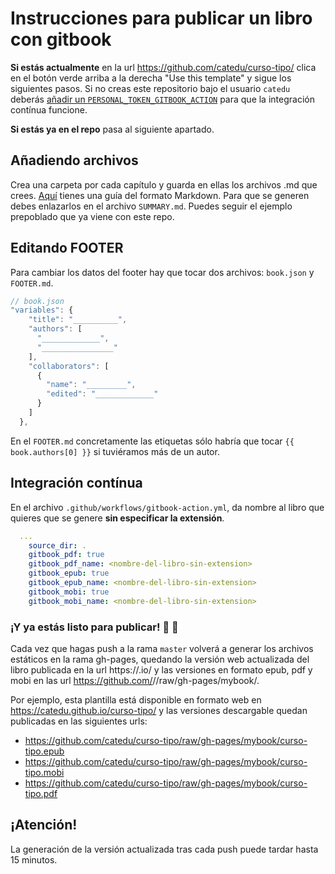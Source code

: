 # Instrucciones para publicar un libro con gitbook

**Si estás actualmente** en la url https://github.com/catedu/curso-tipo/ clica en el botón verde arriba a la derecha "Use this template" y sigue los siguientes pasos. Si no creas este repositorio bajo el usuario `catedu` deberás [añadir un `PERSONAL_TOKEN_GITBOOK_ACTION`](https://docs.github.com/en/actions/reference/encrypted-secrets) para que la integración contínua funcione.

**Si estás ya en el repo** pasa al siguiente apartado.

## Añadiendo archivos

Crea una carpeta por cada capítulo y guarda en ellas los archivos .md que crees. [Aquí](https://markdown.es/sintaxis-markdown/) tienes una guía del formato Markdown. Para que se generen debes enlazarlos en el archivo `SUMMARY.md`. Puedes seguir el ejemplo prepoblado que ya viene con este repo.

## Editando FOOTER

Para cambiar los datos del footer hay que tocar dos archivos: `book.json` y `FOOTER.md`.

```js
// book.json
"variables": {
    "title": "__________",
    "authors": [
      "_____________",
      "________________"
    ],
    "collaborators": [
      {
        "name": "_________",
        "edited": "_____________"
      }
    ]
  },
```

En el `FOOTER.md` concretamente las etiquetas sólo habría que tocar `{{ book.authors[0] }}` si tuviéramos más de un autor.

## Integración contínua

En el archivo `.github/workflows/gitbook-action.yml`, da nombre al libro que quieres que se genere **sin especificar la extensión**.

```yml
  ...
    source_dir: .
    gitbook_pdf: true
    gitbook_pdf_name: <nombre-del-libro-sin-extension>
    gitbook_epub: true
    gitbook_epub_name: <nombre-del-libro-sin-extension>
    gitbook_mobi: true
    gitbook_mobi_name: <nombre-del-libro-sin-extension>
```

### ¡Y ya estás listo para publicar! 📣 📡

Cada vez que hagas push a la rama `master` volverá a generar los archivos estáticos en la rama gh-pages, quedando la versión web actualizada del libro publicada en la url https://<nombre-de-la-cuenta>.io/<nombre-del-repo> y las versiones en formato epub, pdf y mobi en las url https://github.com/<nombre-de-la-cuenta>/<nombre-del-repo>/raw/gh-pages/mybook/<nombre-del-libro-sin-extension>.<formato>
    
Por ejemplo, esta plantilla está disponible en formato web en https://catedu.github.io/curso-tipo/ y las versiones descargable quedan publicadas en las siguientes urls:
* https://github.com/catedu/curso-tipo/raw/gh-pages/mybook/curso-tipo.epub
* https://github.com/catedu/curso-tipo/raw/gh-pages/mybook/curso-tipo.mobi
* https://github.com/catedu/curso-tipo/raw/gh-pages/mybook/curso-tipo.pdf

## ¡Atención!

La generación de la versión actualizada tras cada push puede tardar hasta 15 minutos.
